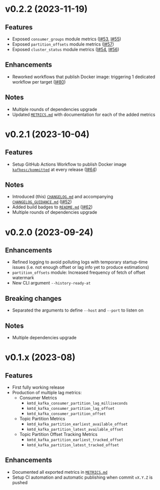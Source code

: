 # v0.2.2 (2023-11-19)

## Features

* Exposed `consumer_groups` module metrics ([I#53](https://github.com/kafkesc/kommitted/issues/53), [I#55](https://github.com/kafkesc/kommitted/issues/55))
* Exposed `partition_offsets` module metrics ([I#57](https://github.com/kafkesc/kommitted/issues/57))
* Exposed `cluster_status` module metrics ([I#54](https://github.com/kafkesc/kommitted/issues/54), [I#56](https://github.com/kafkesc/kommitted/issues/56))

## Enhancements

* Reworked workflows that publish Docker image: triggering 1 dedicated workflow per target ([I#80](https://github.com/kafkesc/kommitted/issues/80))

## Notes

* Multiple rounds of dependencies upgrade
* Updated [`METRICS.md`](./METRICS.md) with documentation for each of the added metrics

# v0.2.1 (2023-10-04)

## Features

* Setup GitHub Actions Workflow to publish Docker image [`kafkesc/kommitted`](https://hub.docker.com/r/kafkesc/kommitted) at every release ([I#64](https://github.com/kafkesc/kommitted/issues/64)) 

## Notes

* Introduced (this) [`CHANGELOG.md`](./CHANGELOG.md) and accompanying [`CHANGELOG_GUIDANCE.md`](./CHANGELOG_GUIDANCE.md) ([I#52](https://github.com/kafkesc/kommitted/issues/52))
* Added build badges to [`README.md`](./README.md) ([I#62](https://github.com/kafkesc/kommitted/issues/62))
* Multiple rounds of dependencies upgrade

# v0.2.0 (2023-09-24)

## Enhancements

* Refined logging to avoid polluting logs with temporary startup-time issues (i.e. not enough offset or lag info yet to produce estimations)
* `partition_offsets` module: Increased frequency of fetch of offset watermark
* New CLI argument `--history-ready-at`

## Breaking changes

* Separated the arguments to define `--host` and `--port` to listen on

## Notes

* Multiple dependencies upgrade

# v0.1.x (2023-08)

## Features

* First fully working release
* Production of multiple lag metrics:
  * Consumer Metrics
    * `kmtd_kafka_consumer_partition_lag_milliseconds`
    * `kmtd_kafka_consumer_partition_lag_offset`
    * `kmtd_kafka_consumer_partition_offset`
  * Topic Partition Metrics
    * `kmtd_kafka_partition_earliest_available_offset`
    * `kmtd_kafka_partition_latest_available_offset`
  * Topic Partition Offset Tracking Metrics
    * `kmtd_kafka_partition_earliest_tracked_offset`
    * `kmtd_kafka_partition_latest_tracked_offset`

## Enhancements

* Documented all exported metrics in [`METRICS.md`](./METRICS.md)
* Setup CI automation and automatic publishing when commit `vX.Y.Z` is pushed